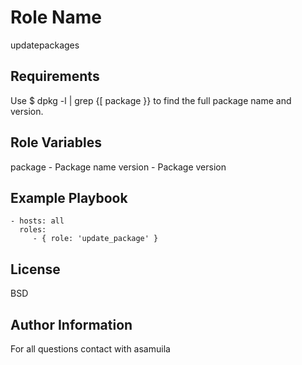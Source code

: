 Role Name
=========
updatepackages

Requirements
------------
Use $ dpkg -l | grep {[ package }} to find the full package name and version.

Role Variables
--------------
package - Package name
version - Package version

Example Playbook
----------------

    - hosts: all
      roles:
         - { role: 'update_package' }

License
-------

BSD

Author Information
------------------

For all questions contact with asamuila
